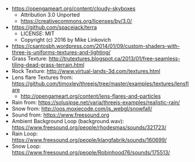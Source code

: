  - https://opengameart.org/content/cloudy-skyboxes
   - Attribution 3.0 Unported
   - https://creativecommons.org/licenses/by/3.0/
 - https://github.com/spacejack/terra
   - LICENSE: MIT
   - Copyright (c) 2016 by Mike Linkovich
 - https://csantosbh.wordpress.com/2014/01/09/custom-shaders-with-three-js-uniforms-textures-and-lighting/
 - Grass Texture: http://trutextures.blogspot.ca/2013/01/free-seamless-tiling-dead-grass-terrain.html
 - Rock Texture: http://www.virtual-lands-3d.com/textures.html
 - Lens flare Textures from: https://github.com/timoxley/threejs/tree/master/examples/textures/lensflare
   - http://opengameart.org/content/lens-flares-and-particles
 - Rain from: https://solusipse.net/varia/threejs-examples/realistic-rain/
 - Snow from: http://oos.moxiecode.com/js_webgl/snowfall/
 - Sound from: https://www.freesound.org
 - Ambient Background Loop (background.wav): https://www.freesound.org/people/rhodesmas/sounds/321723/
 - Rain Loop: https://www.freesound.org/people/klangfabrik/sounds/160699/
 - Snow Loop: https://www.freesound.org/people/Robinhood76/sounds/175513/
